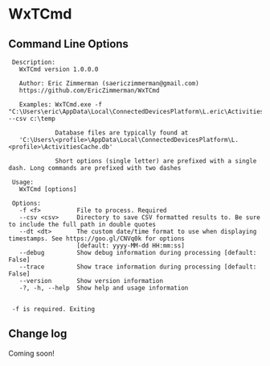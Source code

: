# WxTCmd

## Command Line Options

     Description:
       WxTCmd version 1.0.0.0
    
       Author: Eric Zimmerman (saericzimmerman@gmail.com)
       https://github.com/EricZimmerman/WxTCmd
    
       Examples: WxTCmd.exe -f "C:\Users\eric\AppData\Local\ConnectedDevicesPlatform\L.eric\ActivitiesCache.db" --csv c:\temp
     
                 Database files are typically found at
       'C:\Users\<profile>\AppData\Local\ConnectedDevicesPlatform\L.<profile>\ActivitiesCache.db'
     
                 Short options (single letter) are prefixed with a single dash. Long commands are prefixed with two dashes
     
     Usage:
       WxTCmd [options]
     
     Options:
       -f <f>          File to process. Required
       --csv <csv>     Directory to save CSV formatted results to. Be sure to include the full path in double quotes
       --dt <dt>       The custom date/time format to use when displaying timestamps. See https://goo.gl/CNVq0k for options
                       [default: yyyy-MM-dd HH:mm:ss]
       --debug         Show debug information during processing [default: False]
       --trace         Show trace information during processing [default: False]
       --version       Show version information
       -?, -h, --help  Show help and usage information
     
     
     -f is required. Exiting

## Change log

Coming soon!
